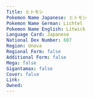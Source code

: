 ```yaml
---
﻿Title: ヒトモシ
Pokemon Name Japanese: ヒトモシ
Pokemon Name German: Lichtel
Pokemon Name English: Litwick
Language Card: Japanese
National Dex Number: 607
Region: Unova
Regional Form: false
Additional Form: false
Mega: false
Gigantamax: false
Cover: false
Link: 
Owned: 
---
```

